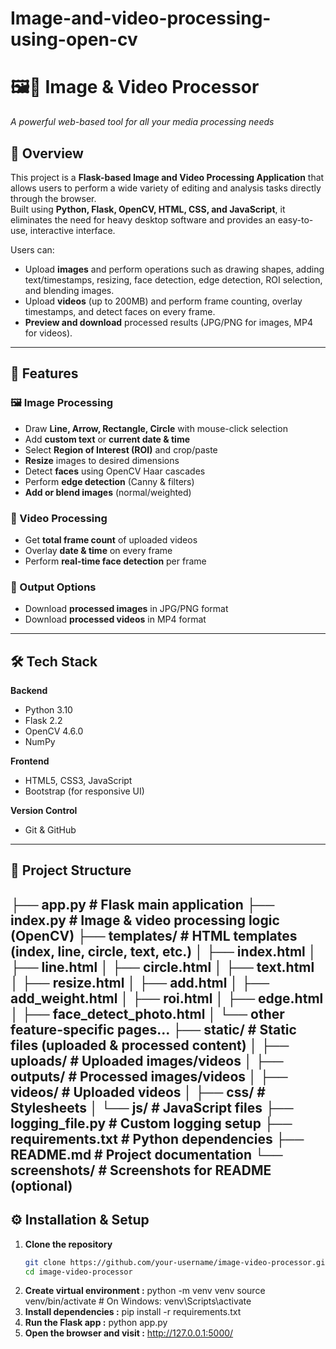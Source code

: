 # Image-and-video-processing-using-open-cv
# 🖼️🎥 Image & Video Processor  
_A powerful web-based tool for all your media processing needs_

## 📌 Overview  
This project is a **Flask-based Image and Video Processing Application** that allows users to perform a wide variety of editing and analysis tasks directly through the browser.  
Built using **Python, Flask, OpenCV, HTML, CSS, and JavaScript**, it eliminates the need for heavy desktop software and provides an easy-to-use, interactive interface.  

Users can:  
- Upload **images** and perform operations such as drawing shapes, adding text/timestamps, resizing, face detection, edge detection, ROI selection, and blending images.  
- Upload **videos** (up to 200MB) and perform frame counting, overlay timestamps, and detect faces on every frame.  
- **Preview and download** processed results (JPG/PNG for images, MP4 for videos).  

---

## 🚀 Features  

### 🖼️ Image Processing  
- Draw **Line, Arrow, Rectangle, Circle** with mouse-click selection  
- Add **custom text** or **current date & time**  
- Select **Region of Interest (ROI)** and crop/paste  
- **Resize** images to desired dimensions  
- Detect **faces** using OpenCV Haar cascades  
- Perform **edge detection** (Canny & filters)  
- **Add or blend images** (normal/weighted)  

### 🎥 Video Processing  
- Get **total frame count** of uploaded videos  
- Overlay **date & time** on every frame  
- Perform **real-time face detection** per frame  

### 💾 Output Options  
- Download **processed images** in JPG/PNG format  
- Download **processed videos** in MP4 format  

---

## 🛠️ Tech Stack  

**Backend**  
- Python 3.10  
- Flask 2.2  
- OpenCV 4.6.0  
- NumPy  

**Frontend**  
- HTML5, CSS3, JavaScript  
- Bootstrap (for responsive UI)  

**Version Control**  
- Git & GitHub  

---

## 📂 Project Structure 
├── app.py # Flask main application
├── index.py # Image & video processing logic (OpenCV)
├── templates/ # HTML templates (index, line, circle, text, etc.)
│ ├── index.html
│ ├── line.html
│ ├── circle.html
│ ├── text.html
│ ├── resize.html
│ ├── add.html
│ ├── add_weight.html
│ ├── roi.html
│ ├── edge.html
│ ├── face_detect_photo.html
│ └── other feature-specific pages...
├── static/ # Static files (uploaded & processed content)
│ ├── uploads/ # Uploaded images/videos
│ ├── outputs/ # Processed images/videos
│ ├── videos/ # Uploaded videos
│ ├── css/ # Stylesheets
│ └── js/ # JavaScript files
├── logging_file.py # Custom logging setup
├── requirements.txt # Python dependencies
├── README.md # Project documentation
└── screenshots/ # Screenshots for README (optional)
---

## ⚙️ Installation & Setup  

1. **Clone the repository**  
   ```bash
   git clone https://github.com/your-username/image-video-processor.git
   cd image-video-processor
2. **Create virtual environment :**
   python -m venv venv
   source venv/bin/activate   # On Windows: venv\Scripts\activate
3. **Install dependencies :**
   pip install -r requirements.txt
4. **Run the Flask app :**
   python app.py
5. **Open the browser and visit :**
   http://127.0.0.1:5000/



